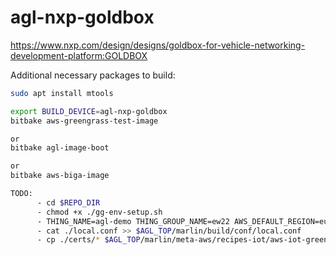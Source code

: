 # agl-nxp-goldbox
https://www.nxp.com/design/designs/goldbox-for-vehicle-networking-development-platform:GOLDBOX

Additional necessary packages to build:
```bash
sudo apt install mtools
```

```bash
export BUILD_DEVICE=agl-nxp-goldbox
bitbake aws-greengrass-test-image

or 
bitbake agl-image-boot

or
bitbake aws-biga-image

TODO:
      - cd $REPO_DIR
      - chmod +x ./gg-env-setup.sh
      - THING_NAME=agl-demo THING_GROUP_NAME=ew22 AWS_DEFAULT_REGION=eu-central-1 ./gg-env-setup.sh
      - cat ./local.conf >> $AGL_TOP/marlin/build/conf/local.conf
      - cp ./certs/* $AGL_TOP/marlin/meta-aws/recipes-iot/aws-iot-greengrass/files/
```
